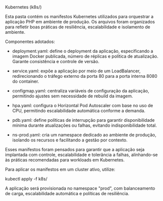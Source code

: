 Kubernetes (k8s/)

Esta pasta contém os manifestos Kubernetes utilizados para orquestrar a aplicação PHP em ambiente de produção. Os arquivos foram organizados para refletir boas práticas de resiliência, escalabilidade e isolamento de ambiente.

Componentes adotados:

- deployment.yaml: define o deployment da aplicação, especificando a imagem Docker publicada, número de réplicas e política de atualização. Garante consistência e controle de versão.

- service.yaml: expõe a aplicação por meio de um LoadBalancer, redirecionando o tráfego externo da porta 80 para a porta interna 8080 do container.

- configmap.yaml: centraliza variáveis de configuração da aplicação, permitindo ajustes sem necessidade de rebuild da imagem.

- hpa.yaml: configura o Horizontal Pod Autoscaler com base no uso de CPU, permitindo escalabilidade automática conforme a demanda.

- pdb.yaml: define políticas de interrupção para garantir disponibilidade mínima durante atualizações ou falhas, evitando indisponibilidade total.

- ns-prod.yaml: cria um namespace dedicado ao ambiente de produção, isolando os recursos e facilitando a gestão por contexto.

Esses manifestos foram pensados para garantir que a aplicação seja implantada com controle, escalabilidade e tolerância a falhas, alinhando-se às práticas recomendadas para workloads em Kubernetes.

Para aplicar os manifestos em um cluster ativo, utilize:

kubectl apply -f k8s/

A aplicação será provisionada no namespace "prod", com balanceamento de carga, escalabilidade automática e políticas de resiliência.
